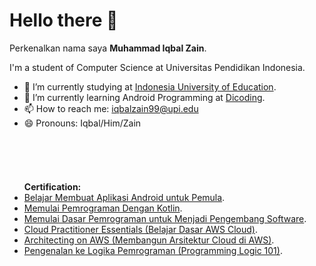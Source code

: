 # Hello there 👋

Perkenalkan nama saya **Muhammad Iqbal Zain**.  

I'm a student of Computer Science at Universitas Pendidikan Indonesia.  
- 🔭 I’m currently studying at [Indonesia University of Education](https://www.upi.edu/).
- 🌱 I’m currently learning Android Programming at [Dicoding](https://www.dicoding.com/).
- 📫 How to reach me: iqbalzain99@upi.edu
- 😄 Pronouns: Iqbal/Him/Zain
\
\
\
\
\
\
**Certification:**
- [Belajar Membuat Aplikasi Android untuk Pemula](https://www.dicoding.com/certificates/L4PQ3325OPO1).
- [Memulai Pemrograman Dengan Kotlin](https://www.dicoding.com/certificates/GRX5KNYRYZ0M).
- [Memulai Dasar Pemrograman untuk Menjadi Pengembang Software](https://www.dicoding.com/certificates/98XWKL65JXM3).
- [Cloud Practitioner Essentials (Belajar Dasar AWS Cloud)](https://www.dicoding.com/certificates/KEXL30OM4PG2).
- [Architecting on AWS (Membangun Arsitektur Cloud di AWS)](https://www.dicoding.com/certificates/QLZ914R17P5D).
- [Pengenalan ke Logika Pemrograman (Programming Logic 101)](https://www.dicoding.com/certificates/GRX5KOG3KZ0M).

<!--
**iqbalzain99/iqbalzain99** is a ✨ _special_ ✨ repository because its `README.md` (this file) appears on your GitHub profile.

Here are some ideas to get you started:

- 🔭 I’m currently working on ...
- 🌱 I’m currently learning ...
- 👯 I’m looking to collaborate on ...
- 🤔 I’m looking for help with ...
- 💬 Ask me about ...
- 📫 How to reach me: ...
- 😄 Pronouns: ...
- ⚡ Fun fact: ...
-->
